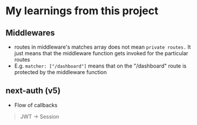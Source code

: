 # My learnings from this project

## Middlewares

- routes in middleware's matches array does not mean `private routes.` It just means that the middleware function gets invoked for the      particular routes
- E.g. `matcher: ["/dashboard"]` means that on the "/dashboard" route is protected by the middleware function

## next-auth (v5)
- Flow of callbacks
> JWT -> Session